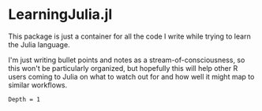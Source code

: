 # LearningJulia.jl

This package is just a container for all the code I write while trying to 
learn the Julia language.

I'm just writing bullet points and notes as a stream-of-consciousness, so 
this won't be particularly organized, but hopefully this will help other R 
users coming to Julia on what to watch out for and how well it might map
to similar workflows.

```@contents
Depth = 1
```